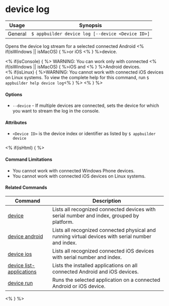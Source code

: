 device log
==========

Usage | Synopsis
------|-------
General | `$ appbuilder device log [--device <Device ID>]`

Opens the device log stream for a selected connected Android <% if(isWindows || isMacOS) { %>or iOS <% } %>device. 

<% if(isConsole) { %>
WARNING: You can work only with connected <% if(isWindows || isMacOS) { %>iOS and <% } %>Android devices.  
<% if(isLinux) { %>WARNING: You cannot work with connected iOS devices on Linux systems. To view the complete help for this command, run `$ appbuilder help device log`<% } %> 
<% } %>

#### Options
* `--device` - If multiple devices are connected, sets the device for which you want to stream the log in the console.

#### Attributes
* `<Device ID>` is the device index or identifier as listed by `$ appbuilder device`

<% if(isHtml) { %> 
#### Command Limitations

* You cannot work with connected Windows Phone devices.
* You cannot work with connected iOS devices on Linux systems.

#### Related Commands

Command | Description
----------|----------
[device](device.html) | Lists all recognized connected devices with serial number and index, grouped by platform.
[device android](device-android.html) | Lists all recognized connected physical and running virtual devices with serial number and index.
[device ios](device-ios.html) | Lists all recognized connected iOS devices with serial number and index.
[device list-applications](device-list-applications.html) | Lists the installed applications on all connected Android and iOS devices.
[device run](device-run.html) | Runs the selected application on a connected Android or iOS device.
<% } %>
